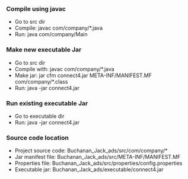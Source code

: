 ### Compile using javac ###

- Go to src dir
- Compile: javac com/company/*.java
- Run: java com/company/Main

### Make new executable Jar ###

- Go to src dir
- Compile with: javac com/company/*.java
- Make jar: jar cfm connect4.jar META-INF/MANIFEST.MF com/company/*.class
- Run: java -jar connect4.jar

### Run existing executable Jar ###

- Go to executable dir
- Run: java -jar connect4.jar

### Source code location ###

- Project source code: Buchanan_Jack_ads/src/com/company/*
- Jar manifest file: Buchanan_Jack_ads/src/META-INF/MANIFEST.MF
- Properties file: Buchanan_Jack_ads/src/properties/config.properties
- Executable jar: Buchanan_Jack_ads/executable/connect4.jar
